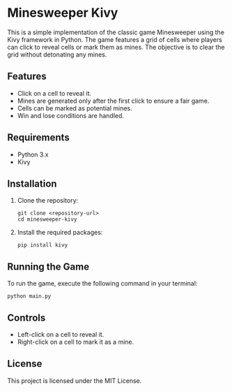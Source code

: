 # Minesweeper Kivy

This is a simple implementation of the classic game Minesweeper using the Kivy framework in Python. The game features a grid of cells where players can click to reveal cells or mark them as mines. The objective is to clear the grid without detonating any mines.

## Features

- Click on a cell to reveal it.
- Mines are generated only after the first click to ensure a fair game.
- Cells can be marked as potential mines.
- Win and lose conditions are handled.

## Requirements

- Python 3.x
- Kivy

## Installation

1. Clone the repository:
   ```
   git clone <repository-url>
   cd minesweeper-kivy
   ```

2. Install the required packages:
   ```
   pip install kivy
   ```

## Running the Game

To run the game, execute the following command in your terminal:
```
python main.py
```

## Controls

- Left-click on a cell to reveal it.
- Right-click on a cell to mark it as a mine.

## License

This project is licensed under the MIT License.